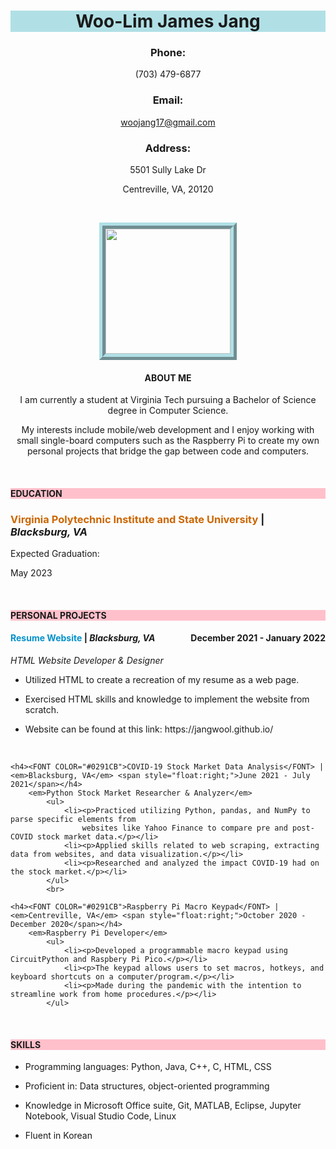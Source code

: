 <html lang="en">

<head>
    <meta charset="utf-8">
    <meta name="viewport" content="width=device-width, initial-scale=1.0, maximum-scale=1.0, user-scalable=no">	
    <meta name="author" content="Woo-Lim James Jang">
<title>Woo-Lim James Jang Resume</title>
</head>

<body>
<p style="background-image: url('back.jpg');">
<h1 align="center" style="background-color:powderblue;">Woo-Lim James Jang</h1>
    <h3 align="center">Phone:</h3> <p align="center">(703) 479-6877</p>
        <h3 align="center">Email:</h3> <p align="center"><a href="mailto:woojang17@gmail.com">woojang17@gmail.com</a></p>
            <h3 align="center">Address:</h3> <p align="center">5501 Sully Lake Dr</p> <p align="center">Centreville, VA, 20120</p>
                <br>
</p>

<style>
.center {
    display: block;
    margin-left: auto;
    margin-right: auto;
    width: 50%;
    width: 200px;
    height: 200px;
    border: 10px ridge powderblue;
}
</style>

<a href="https://lh3.googleusercontent.com/NN3tDiX_a5E5F2nNyKKoUWntVdjci2KpB1uXs01TpzB5SchbeCEaaHpMakckpd-VWXGyHn4UTolOBH697m0N9t-utWDrfTg0g5aVOkFZjXpBmUlnTY95ljFILBGoWZH7rK-cNFX7DA=s200-p-k?source=screenshot.guru">
    <img src="https://lh3.googleusercontent.com/NN3tDiX_a5E5F2nNyKKoUWntVdjci2KpB1uXs01TpzB5SchbeCEaaHpMakckpd-VWXGyHn4UTolOBH697m0N9t-utWDrfTg0g5aVOkFZjXpBmUlnTY95ljFILBGoWZH7rK-cNFX7DA=s200-p-k" class="center" /> </a>

<h4 align="center">ABOUT ME</h4>
    <p align="center">I am currently a student at Virginia Tech pursuing a Bachelor of Science degree in Computer Science.</p>
            <p align="center">My interests include mobile/web development and I enjoy working with small single-board computers such as the Raspberry Pi
            to create my own personal projects that bridge the gap between code and computers.</p>

<br>
<h4 style="background-color:pink;">EDUCATION</h4>
    <h3><FONT COLOR="#cc6600">Virginia Polytechnic Institute and State University</FONT> | <em>Blacksburg, VA</em></h3>
        <p>Expected Graduation:</p>
                <p>May 2023</p>

<br>
<h4 style="background-color:pink;">PERSONAL PROJECTS</h4>
    <h4><FONT COLOR="#0291CB">Resume Website</FONT> | <em>Blacksburg, VA</em> <span style="float:right;">December 2021 - January 2022</span></h4>
        <em>HTML Website Developer & Designer</em>
            <ul>
                <li><p>Utilized HTML to create a recreation of my resume as a web page.</p></li>
                <li><p>Exercised HTML skills and knowledge to implement the website from scratch.</p></li>
                <li><p>Website can be found at this link: https://jangwool.github.io/</p></li>
            </ul>
            <br>  

    <h4><FONT COLOR="#0291CB">COVID-19 Stock Market Data Analysis</FONT> | <em>Blacksburg, VA</em> <span style="float:right;">June 2021 - July 2021</span></h4>
        <em>Python Stock Market Researcher & Analyzer</em>
            <ul>
                <li><p>Practiced utilizing Python, pandas, and NumPy to parse specific elements from
                    websites like Yahoo Finance to compare pre and post-COVID stock market data.</p></li>
                <li><p>Applied skills related to web scraping, extracting data from websites, and data visualization.</p></li>
                <li><p>Researched and analyzed the impact COVID-19 had on the stock market.</p></li>
            </ul>
            <br>

    <h4><FONT COLOR="#0291CB">Raspberry Pi Macro Keypad</FONT> | <em>Centreville, VA</em> <span style="float:right;">October 2020 - December 2020</span></h4>
        <em>Raspberry Pi Developer</em>
            <ul>
                <li><p>Developed a programmable macro keypad using CircuitPython and Raspbery Pi Pico.</p></li>
                <li><p>The keypad allows users to set macros, hotkeys, and keyboard shortcuts on a computer/program.</p></li>
                <li><p>Made during the pandemic with the intention to streamline work from home procedures.</p></li>
            </ul>

<br>
<h4 style="background-color:pink;">SKILLS</h4>
    <ul>
        <li><p>Programming languages: Python, Java, C++, C, HTML, CSS</p></li>
        <li><p>Proficient in: Data structures, object-oriented programming</p></li>
        <li><p>Knowledge in Microsoft Office suite, Git, MATLAB, Eclipse, Jupyter Notebook, Visual Studio Code, Linux</p></li>
        <li><p>Fluent in Korean</p></li>
    </ul>

</body>
</html>
